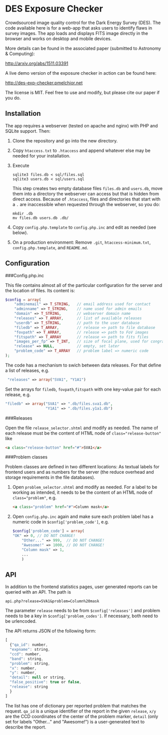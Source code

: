 # DES Exposure Checker

Crowdsourced image quality control for the Dark Energy Survey (DES). The code available here is for a web-app that asks users to identify flaws in survey images. The app loads and displays FITS image directly in the browser and works on desktop and mobile devices.

More details can be found in the associated paper (submitted to Astronomy & Computing): 

http://arxiv.org/abs/1511.03391

A live demo version of the exposure checker in action can be found here:

http://des-exp-checker.pmelchior.net

The license is MIT. Feel free to use and modify, but please cite our paper if you do.

## Installation

The app requires a webserver (tested on apache and nginx) with PHP and SQLite support. Then:

1. Clone the repository and go into the new directory.
2. Copy `htaccess.txt` to `.htaccess` and append whatever else may be needed for your installation.
3. Execute 

   ```
   sqlite3 files.db < sql/files.sql
   sqlite3 users.db < sql/users.sql
   ```

   This step creates two empty database files `files.db` and `users.db`, move them into a directory the webserver can access but that is hidden from direct access. Because of `.htaccess`, files and directories that start with a `.` are inaccessible when requested through the webserver, so you do:

   ````
   mkdir .db
   mv files.db users.db .db/
   ````

4. Copy `config.php.template` to `config.php.inc` and edit as needed (see below).
5. On a production environment: Remove `.git`, `htaccess-minimum.txt`, `config.php.template`, and `README.md`.

## Configuration

###Config.php.inc

This file contains almost all of the particular configuration for the server and the location of files. Its content is:

```php
$config = array(
    "adminemail" => T_STRING,   // email address used for contact
    "adminname" => T_STRING,    // name used for admin emails
    "domain" => T_STRING,       // webserver domain name
    "releases" => T_ARRAY,	    // list of available releases
    "userdb" => T_STRING,       // path to the user database
    "filedb" => T_ARRAY,        // release => path to file database
    "fovpath" => T_ARRAY,       // release => path to FoV images
    "fitspath" => T_ARRAY       // release => path to fits files
    "images_per_fp" => T_INT,   // size of focal plane, used for congrats
    "release" => NULL,          // empty, set later
    "problem_code" => T_ARRAY   // problem label => numeric code
);
```

The code has a mechanism to swich between data releases. For that define a list of releases, e.g. 

```php
 "releases" => array("SVA1", "Y1A1")
```

 Set the arrays for `filedb`, `fovpath`,`fitspath` with one key-value pair for each release, e.g. 

```php
"filedb" => array("SVA1" => ".db/files.sva1.db", 
                  "Y1A1" => ".db/files.y1a1.db")
```

###Releases

Open the file `release_selector.shtml` and modify as needed. The name of each release must be the content of HTML node of `class="release-button"` like

```html
<a class="release-button" href="#">SVA1</a>
```

###Problem classes

Problem classes are defined in two different locations: As textual labels for frontend users and as numbers for the server (the reduce overhead and storage requirements in the file databases).

1. Open `problem_selector.shtml` and modify as needed. For a label to be working as intended, it needs to be the content of an HTML node of `class="problem"`, e.g.

   ```html
   <a class="problem" href="#">Column mask</a>
   ```

2. Open `config.php.inc` again and make sure each problem label has a numeric code in `$config['problem_code']`, e.g.

   ```php
   $config['problem_code'] = array(
   "OK" => 0, // DO NOT CHANGE!
       "Other..." => 999,  // DO NOT CHANGE!
       "Awesome!" => 1000, // DO NOT CHANGE!
       "Column mask" => 1,
       ...
       )
   ```

## API

In addition to the frontend statistics pages, user generated reports can be queried with an API. The path is

```
api.php?release=SVA1&problem=Column%20mask
```

The parameter `release` needs to be from `$config['releases']` and problem needs to be a key in `$config['problem_codes']`. If necessary, both need to be urlencoded.

The API returns JSON of the following form:

```javascript
[
  {"qa_id": number,
  "expname": string,
  "ccd": number,
  "band": string,
  "problem": string,
  "x": number,
  "y": number,
  "detail": null or string,
  "false_positive": true or false,
  "release": string
  }
]
```

The list has one of dictionary per reported problem that matches the request. `qa_id` is a unique identifier of the report in the given `release`, `x/y` are the CCD coordinates of the center of the problem marker, `detail` (only set for labels "Other…" and "Awesome!") is a user-generated text to describe the report.
